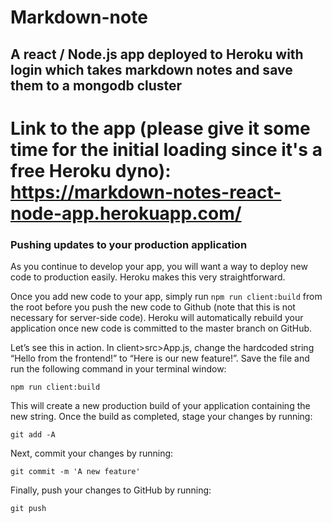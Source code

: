 # Markdown-note
## A react / Node.js app deployed to Heroku with login which takes markdown notes and save them to a mongodb cluster

# Link to the app (please give it some time for the initial loading since it's a free Heroku dyno): <https://markdown-notes-react-node-app.herokuapp.com/>

### Pushing updates to your production application

As you continue to develop your app, you will want a way to deploy new code to production easily. Heroku makes this very straightforward.

Once you add new code to your app, simply run `npm run client:build` from the root before you push the new code to Github (note that this is not necessary for server-side code).
Heroku will automatically rebuild your application once new code is committed to the master branch on GitHub.

Let’s see this in action.
In client>src>App.js, change the hardcoded string “Hello from the frontend!” to “Here is our new feature!”.
Save the file and run the following command in your terminal window:

`npm run client:build`

This will create a new production build of your application containing the new string. Once the build as completed, stage your changes by running:

`git add -A`

Next, commit your changes by running:

`git commit -m 'A new feature'`

Finally, push your changes to GitHub by running:

`git push`
